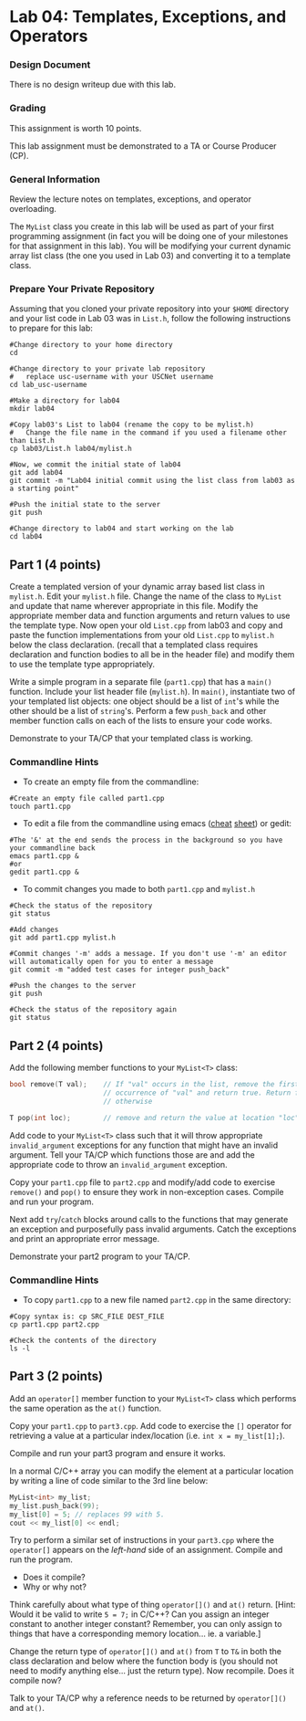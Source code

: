 # Lab 04: Templates, Exceptions, and Operators

### Design Document
There is no design writeup due with this lab.

### Grading
This assignment is worth 10 points.

This lab assignment must be demonstrated to a TA or Course Producer (CP).

### General Information
Review the lecture notes on templates, exceptions, and operator overloading.

The `MyList` class you create in this lab will be used as part of your first programming assignment (in fact you will be doing one of your milestones for that assignment in this lab). You will be modifying your current dynamic array list class (the one you used in Lab 03) and converting it to a template class.

### Prepare Your Private Repository
Assuming that you cloned your private repository into your `$HOME` directory and your list code in Lab 03 was in `List.h`, follow the following instructions to prepare for this lab:
```shell
#Change directory to your home directory
cd

#Change directory to your private lab repository
#   replace usc-username with your USCNet username
cd lab_usc-username

#Make a directory for lab04
mkdir lab04

#Copy lab03's List to lab04 (rename the copy to be mylist.h)
#   Change the file name in the command if you used a filename other than List.h
cp lab03/List.h lab04/mylist.h

#Now, we commit the initial state of lab04
git add lab04
git commit -m "Lab04 initial commit using the list class from lab03 as a starting point"

#Push the initial state to the server
git push

#Change directory to lab04 and start working on the lab
cd lab04
```

## Part 1 (4 points)
Create a templated version of your dynamic array based list class in `mylist.h`. Edit your `mylist.h` file.  Change the name of the class to `MyList` and update that name wherever appropriate in this file.  Modify the appropriate member data and function arguments and return values to use the template type.  Now open your old `List.cpp` from lab03 and copy and paste the function implementations from your old `List.cpp` to `mylist.h` below the class declaration. (recall that a templated class requires declaration and function bodies to all be in the header file) and modify them to use the template type appropriately.

Write a simple program in a separate file (`part1.cpp`) that has a `main()` function.  Include your list header file (`mylist.h`).  In `main()`, instantiate two of your templated list objects:  one object should be a list of `int`'s while the other should be a list of `string`'s.  Perform a few `push_back` and other member function calls on each of the lists to ensure your code works.

Demonstrate to your TA/CP that your templated class is working.

### Commandline Hints

+ To create an empty file from the commandline:

```shell
#Create an empty file called part1.cpp
touch part1.cpp
```
+ To edit a file from the commandline using emacs ([cheat](http://refcards.com/docs/gildeas/gnu-emacs/emacs-refcard-a4.pdf) [sheet](https://ccrma.stanford.edu/guides/package/emacs/emacs.html)) or gedit:

```shell
#The '&' at the end sends the process in the background so you have your commandline back
emacs part1.cpp &
#or
gedit part1.cpp &
```

+ To commit changes you made to both `part1.cpp` and `mylist.h`

```shell
#Check the status of the repository
git status

#Add changes
git add part1.cpp mylist.h

#Commit changes '-m' adds a message. If you don't use '-m' an editor will automatically open for you to enter a message
git commit -m "added test cases for integer push_back"

#Push the changes to the server
git push

#Check the status of the repository again
git status
```


## Part 2 (4 points)
Add the following member functions to your `MyList<T>` class:
```C++
bool remove(T val);    // If "val" occurs in the list, remove the first
                       // occurrence of "val" and return true. Return false
                       // otherwise

T pop(int loc);        // remove and return the value at location "loc"
```

Add code to your `MyList<T>` class such that it will throw appropriate `invalid_argument` exceptions for any function that might have an invalid argument. Tell your TA/CP which functions those are and add the appropriate code to throw an `invalid_argument` exception.

Copy your `part1.cpp` file to `part2.cpp` and modify/add code to exercise `remove()` and `pop()` to ensure they work in non-exception cases. Compile and run your program.

Next add `try`/`catch` blocks around calls to the functions that may generate an exception and purposefully pass invalid arguments. Catch the exceptions and print an appropriate error message.

Demonstrate your part2 program to your TA/CP.

### Commandline Hints
  + To copy `part1.cpp` to a new file named `part2.cpp` in the same directory:

```shell
#Copy syntax is: cp SRC_FILE DEST_FILE
cp part1.cpp part2.cpp

#Check the contents of the directory
ls -l
```


## Part 3 (2 points)
Add an `operator[]` member function to your `MyList<T>` class which performs the same operation as the `at()` function.  

Copy your `part1.cpp` to `part3.cpp`.  Add code to exercise the `[]` operator for retrieving a value at a particular index/location (i.e. `int x = my_list[1];`).

Compile and run your part3 program and ensure it works.

In a normal C/C++ array you can modify the element at a particular location by writing a line of code similar to the 3rd line below:
```C++
MyList<int> my_list; 
my_list.push_back(99);
my_list[0] = 5; // replaces 99 with 5.
cout << my_list[0] << endl;
```

Try to perform a similar set of instructions in your `part3.cpp` where the `operator[]` appears on the _left-hand_ side of an assignment. Compile and run the program.
  + Does it compile?
  + Why or why not?

Think carefully about what type of thing `operator[]()` and `at()` return.  [Hint:  Would it be valid to write `5 = 7;` in C/C++?  Can you assign an integer constant to another integer constant?  Remember, you can only assign to things that have a corresponding memory location... ie. a variable.]

Change the return type of `operator[]()` and `at()` from `T` to `T&` in both the class declaration and below where the function body is (you should not need to modify anything else... just the return type).  Now recompile.  Does it compile now?

Talk to your TA/CP why a reference needs to be returned by `operator[]()` and `at()`.
